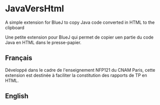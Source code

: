 # JavaVersHtml

A simple extension for BlueJ to copy Java code converted in HTML to the clipboard

Une petite extension pour BlueJ qui permet de copier uen partie du code Java en HTML dans le presse-papier.

Français
---
Développé dans le cadre de l'enseignement NFP121 du CNAM Paris, cette extension est destinée à faciliter la constitution des rapports de TP en HTML.

English
---

